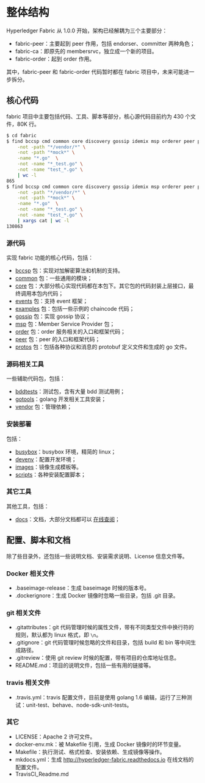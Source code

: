# 整体结构

Hyperledger Fabric 从 1.0.0 开始，架构已经解耦为三个主要部分：

* fabric-peer：主要起到 peer 作用，包括 endorser、committer 两种角色；
* fabric-ca：即原先的 membersrvc，独立成一个新的项目。
* fabric-order：起到 order 作用。

其中，fabric-peer 和 fabric-order 代码暂时都在 fabric 项目中，未来可能进一步拆分。

## 核心代码
fabric 项目中主要包括代码、工具、脚本等部分，核心源代码目前约为 430 个文件，80K 行。

```sh
$ cd fabric
$ find bccsp cmd common core discovery gossip idemix msp orderer peer protos token \
    -not -path "*/vendor/*" \
    -not -path "*mock*" \
    -name "*.go"  \
    -not -name "*_test.go" \
    -not -name "test_*.go" \
    | wc -l
865
$ find bccsp cmd common core discovery gossip idemix msp orderer peer protos token \
    -not -path "*/vendor/*" \
    -not -path "*mock*" \
    -name "*.go"  \
    -not -name "*_test.go" \
    -not -name "test_*.go" \
    | xargs cat | wc -l
130863
```

### 源代码
实现 fabric 功能的核心代码，包括：

* [bccsp](bccsp/README.md) 包：实现对加解密算法和机制的支持。
* [common](common/README.md) 包：一些通用的模块；
* [core](core/README.md) 包：大部分核心实现代码都在本包下。其它包的代码封装上层接口，最终调用本包内代码；
* [events](events/README.md) 包：支持 event 框架；
* [examples](examples/README.md) 包：包括一些示例的 chaincode 代码；
* [gossip](gossip/README.md) 包：实现 gossip 协议；
* [msp](msp/README.md) 包：Member Service Provider 包；
* [order](order/README.md) 包：order 服务相关的入口和框架代码；
* [peer](peer/README.md) 包：peer 的入口和框架代码；
* [protos](protos/README.md) 包：包括各种协议和消息的 protobuf 定义文件和生成的 go 文件。

### 源码相关工具
一些辅助代码包，包括：

* [bddtests](bddtests)：测试包，含有大量 bdd 测试用例；
* [gotools](gotools)：golang 开发相关工具安装；
* [vendor](vendor) 包：管理依赖；

### 安装部署
包括：

* [busybox](busybox)：busybox 环境，精简的 linux；
* [devenv](devenv)：配置开发环境；
* [images](images)：镜像生成模板等。
* [scripts](scripts)：各种安装配置脚本；

### 其它工具
其他工具，包括：

* [docs](docs)：文档，大部分文档都可以 [在线查阅](http://hyperledger-fabric.readthedocs.io)；


## 配置、脚本和文档

除了些目录外，还包括一些说明文档、安装需求说明、License 信息文件等。

### Docker 相关文件
* .baseimage-release：生成 baseimage 时候的版本号。
* .dockerignore：生成 Docker 镜像时忽略一些目录，包括 .git 目录。

### git 相关文件
* .gitattributes：git 代码管理时候的属性文件，带有不同类型文件中换行符的规则，默认都为 linux 格式，即 `\n`。
* .gitignore：git 代码管理时候忽略的文件和目录，包括 build 和 bin 等中间生成路径。
* .gitreview：使用 git review 时候的配置，带有项目的仓库地址信息。
* README.md：项目的说明文件，包括一些有用的链接等。

### travis 相关文件
* .travis.yml：travis 配置文件，目前是使用 golang 1.6 编辑，运行了三种测试：unit-test、behave、node-sdk-unit-tests。

### 其它
* LICENSE：Apache 2 许可文件。
* docker-env.mk：被 Makefile 引用，生成 Docker 镜像时的环节变量。
* Makefile：执行测试、格式检查、安装依赖、生成镜像等操作。
* mkdocs.yml：生成 http://hyperledger-fabric.readthedocs.io 在线文档的配置文件。
* TravisCI_Readme.md


